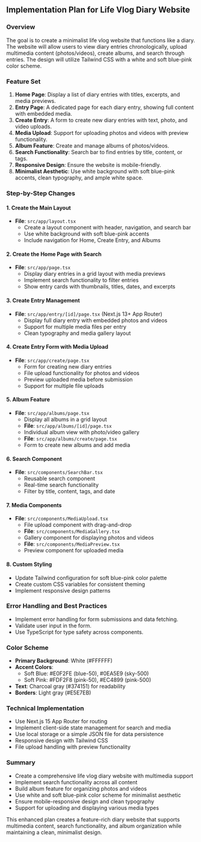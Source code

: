 ## Implementation Plan for Life Vlog Diary Website

### Overview
The goal is to create a minimalist life vlog website that functions like a diary. The website will allow users to view diary entries chronologically, upload multimedia content (photos/videos), create albums, and search through entries. The design will utilize Tailwind CSS with a white and soft blue-pink color scheme.

### Feature Set
1. **Home Page**: Display a list of diary entries with titles, excerpts, and media previews.
2. **Entry Page**: A dedicated page for each diary entry, showing full content with embedded media.
3. **Create Entry**: A form to create new diary entries with text, photo, and video uploads.
4. **Media Upload**: Support for uploading photos and videos with preview functionality.
5. **Album Feature**: Create and manage albums of photos/videos.
6. **Search Functionality**: Search bar to find entries by title, content, or tags.
7. **Responsive Design**: Ensure the website is mobile-friendly.
8. **Minimalist Aesthetic**: Use white background with soft blue-pink accents, clean typography, and ample white space.

### Step-by-Step Changes

#### 1. Create the Main Layout
- **File**: `src/app/layout.tsx`
  - Create a layout component with header, navigation, and search bar
  - Use white background with soft blue-pink accents
  - Include navigation for Home, Create Entry, and Albums

#### 2. Create the Home Page with Search
- **File**: `src/app/page.tsx`
  - Display diary entries in a grid layout with media previews
  - Implement search functionality to filter entries
  - Show entry cards with thumbnails, titles, dates, and excerpts

#### 3. Create Entry Management
- **File**: `src/app/entry/[id]/page.tsx` (Next.js 13+ App Router)
  - Display full diary entry with embedded photos and videos
  - Support for multiple media files per entry
  - Clean typography and media gallery layout

#### 4. Create Entry Form with Media Upload
- **File**: `src/app/create/page.tsx`
  - Form for creating new diary entries
  - File upload functionality for photos and videos
  - Preview uploaded media before submission
  - Support for multiple file uploads

#### 5. Album Feature
- **File**: `src/app/albums/page.tsx`
  - Display all albums in a grid layout
  - **File**: `src/app/albums/[id]/page.tsx`
  - Individual album view with photo/video gallery
  - **File**: `src/app/albums/create/page.tsx`
  - Form to create new albums and add media

#### 6. Search Component
- **File**: `src/components/SearchBar.tsx`
  - Reusable search component
  - Real-time search functionality
  - Filter by title, content, tags, and date

#### 7. Media Components
- **File**: `src/components/MediaUpload.tsx`
  - File upload component with drag-and-drop
  - **File**: `src/components/MediaGallery.tsx`
  - Gallery component for displaying photos and videos
  - **File**: `src/components/MediaPreview.tsx`
  - Preview component for uploaded media

#### 8. Custom Styling
- Update Tailwind configuration for soft blue-pink color palette
- Create custom CSS variables for consistent theming
- Implement responsive design patterns

### Error Handling and Best Practices
- Implement error handling for form submissions and data fetching.
- Validate user input in the form.
- Use TypeScript for type safety across components.

### Color Scheme
- **Primary Background**: White (#FFFFFF)
- **Accent Colors**: 
  - Soft Blue: #E0F2FE (blue-50), #0EA5E9 (sky-500)
  - Soft Pink: #FDF2F8 (pink-50), #EC4899 (pink-500)
- **Text**: Charcoal gray (#374151) for readability
- **Borders**: Light gray (#E5E7EB)

### Technical Implementation
- Use Next.js 15 App Router for routing
- Implement client-side state management for search and media
- Use local storage or a simple JSON file for data persistence
- Responsive design with Tailwind CSS
- File upload handling with preview functionality

### Summary
- Create a comprehensive life vlog diary website with multimedia support
- Implement search functionality across all content
- Build album feature for organizing photos and videos
- Use white and soft blue-pink color scheme for minimalist aesthetic
- Ensure mobile-responsive design and clean typography
- Support for uploading and displaying various media types

This enhanced plan creates a feature-rich diary website that supports multimedia content, search functionality, and album organization while maintaining a clean, minimalist design.
